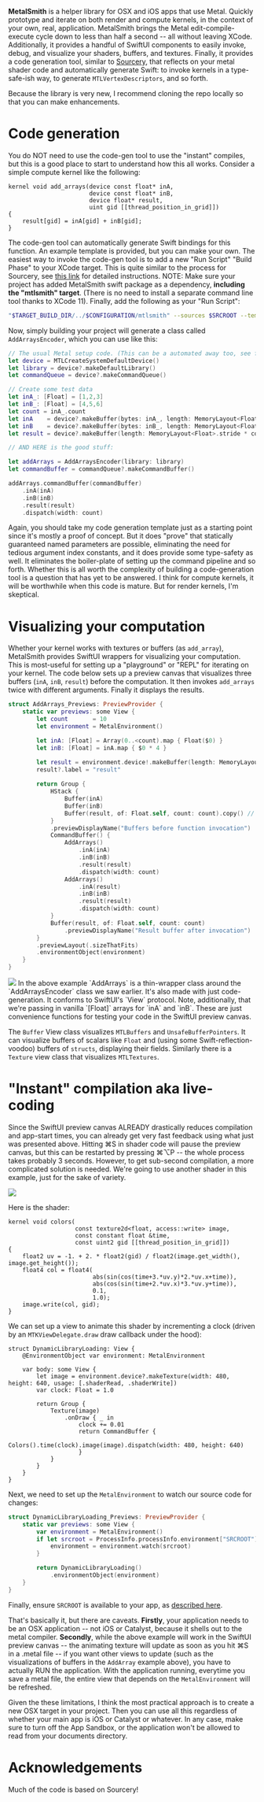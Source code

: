 **MetalSmith** is a helper library for OSX and iOS apps that use Metal. Quickly prototype and iterate on both render and compute kernels, in the context of your own, real, application. MetalSmith brings the Metal edit-compile-execute cycle down to less than half a second -- all without leaving XCode. Additionally, it provides a handful of SwiftUI components to easily invoke, debug, and visualize your shaders, buffers, and textures. Finally, it provides a code generation tool, similar to [Sourcery](https://github.com/krzysztofzablocki/Sourcery), that reflects on your metal shader code and automatically generate Swift: to invoke kernels in a type-safe-ish way, to generate `MTLVertexDescriptors`, and so forth.

Because the library is very new, I recommend cloning the repo locally so that you can make enhancements.

# Code generation
You do NOT need to use the code-gen tool to use the "instant" compiles, but this is a good place to start to understand how this all works. Consider a simple compute kernel like the following:

```metal
kernel void add_arrays(device const float* inA,
                       device const float* inB,
                       device float* result,
                       uint gid [[thread_position_in_grid]])
{
    result[gid] = inA[gid] + inB[gid];
}
```

The code-gen tool can automatically generate Swift bindings for this function. An example template is provided, but you can make your own. The easiest way to invoke the code-gen tool is to add a new "Run Script" "Build Phase" to your XCode target. This is quite similar to the process for Sourcery, see [this link](https://www.caseyliss.com/2017/3/31/the-magic-of-sourcery) for detailed instructions. NOTE: Make sure your project has added MetalSmith swift package as a dependency, **including the "mtlsmith" target**. (There is no need to install a separate command line tool thanks to XCode 11). Finally, add the following as your "Run Script": 

```sh
"$TARGET_BUILD_DIR/../$CONFIGURATION/mtlsmith" --sources $SRCROOT --templates $SRCROOT/XXX/Templates --output $SRCROOT/XXX/AutoGenerated
```

Now, simply building your project will generate a class called `AddArraysEncoder`, which you can use like this:

```swift
// The usual Metal setup code. (This can be a automated away too, see further below)
let device = MTLCreateSystemDefaultDevice()
let library = device?.makeDefaultLibrary()
let commandQueue = device?.makeCommandQueue()

// Create some test data
let inA_: [Float] = [1,2,3]
let inB_: [Float] = [4,5,6]
let count = inA_.count
let inA    = device?.makeBuffer(bytes: inA_, length: MemoryLayout<Float>.stride * count)
let inB    = device?.makeBuffer(bytes: inB_, length: MemoryLayout<Float>.stride * count)
let result = device?.makeBuffer(length: MemoryLayout<Float>.stride * count)

// AND HERE is the good stuff:

let addArrays = AddArraysEncoder(library: library)
let commandBuffer = commandQueue?.makeCommandBuffer()

addArrays.commandBuffer(commandBuffer)
    .inA(inA)
    .inB(inB)
    .result(result)
    .dispatch(width: count)
```
Again, you should take my code generation template just as a starting point since it's mostly a proof of concept. But it does "prove" that statically guaranteed named parameters are possible, eliminating the need for tedious argument index constants, and it does provide some type-safety as well. It eliminates the boiler-plate of setting up the command pipeline and so forth. Whether this is all worth the complexity of building a code-generation tool is a question that has yet to be answered. I think for compute kernels, it will be worthwhile when this code is mature. But for render kernels, I'm skeptical.

# Visualizing your computation
Whether your kernel works with textures or  buffers (as `add_array`), MetalSmith provides SwiftUI wrappers for visualizing your computation. This is most-useful for setting up a "playground" or "REPL" for iterating on your kernel. The code below sets up a preview canvas that visualizes three buffers (`inA`, `inB`, `result`) before the computation. It then invokes `add_arrays` twice with different arguments. Finally it displays the results.

```swift
struct AddArrays_Previews: PreviewProvider {
    static var previews: some View {
        let count       = 10
        let environment = MetalEnvironment()

        let inA: [Float] = Array(0..<count).map { Float($0) }
        let inB: [Float] = inA.map { $0 * 4 }

        let result = environment.device!.makeBuffer(length: MemoryLayout<Float>.stride * count, options: .storageModeShared)
        result?.label = "result"
        
        return Group {
            HStack {
                Buffer(inA)
                Buffer(inB)
                Buffer(result, of: Float.self, count: count).copy() // since result is mutated, we make a COPY before
            }
            .previewDisplayName("Buffers before function invocation")
            CommandBuffer() {
                AddArrays()
                    .inA(inA)
                    .inB(inB)
                    .result(result)
                    .dispatch(width: count)
                AddArrays()
                    .inA(result)
                    .inB(inB)
                    .result(result)
                    .dispatch(width: count)
            }
            Buffer(result, of: Float.self, count: count)
                .previewDisplayName("Result buffer after invocation")
        }
        .previewLayout(.sizeThatFits)
        .environmentObject(environment)
    }
}
```
<img src="Resources/add-arrays.png">
In the above example `AddArrays` is a thin-wrapper class around the `AddArraysEncoder` class we saw earlier. It's also made with just code-generation. It conforms to SwiftUI's `View` protocol. Note, additionally, that we're passing in vanilla `[Float]` arrays for `inA` and `inB`. These are just convenience functions for testing your code in the SwiftUI preview canvas.

The `Buffer` View class visualizes `MTLBuffers` and `UnsafeBufferPointers`. It can visualize buffers of scalars like `Float` and (using some Swift-reflection-voodoo) buffers of `structs`, displaying their fields. Similarly there is a `Texture` view class that visualizes `MTLTextures`.

# "Instant" compilation aka live-coding
Since the SwiftUI preview canvas ALREADY drastically reduces compilation and app-start times, you can already get very fast feedback using what just was presented above. Hitting ⌘S in shader code will pause the preview canvas, but this can be restarted by pressing ⌘⌥P -- the whole process takes probably 3 seconds. However, to get sub-second compilation, a more complicated solution is needed. We're going to use another shader in this example, just for the sake of variety. 

<img src="Resources/livecoding.gif">

Here is the shader:

```metal
kernel void colors(
                   const texture2d<float, access::write> image,
                   const constant float &time,
                   const uint2 gid [[thread_position_in_grid]])
{
    float2 uv = -1. + 2. * float2(gid) / float2(image.get_width(), image.get_height());
    float4 col = float4(
                        abs(sin(cos(time+3.*uv.y)*2.*uv.x+time)),
                        abs(cos(sin(time+2.*uv.x)*3.*uv.y+time)),
                        0.1,
                        1.0);
    image.write(col, gid);
}
```

We can set up a view to animate this shader by incrementing a clock (driven by an `MTKViewDelegate.draw` draw callback under the hood):

```
struct DynamicLibraryLoading: View {
    @EnvironmentObject var environment: MetalEnvironment

    var body: some View {
        let image = environment.device?.makeTexture(width: 480, height: 640, usage: [.shaderRead, .shaderWrite])
        var clock: Float = 1.0

        return Group {
            Texture(image)
                .onDraw { _ in
                    clock += 0.01
                    return CommandBuffer {
                        Colors().time(clock).image(image).dispatch(width: 480, height: 640)
                    }
            }
        }
    }
}
```

Next, we need to set up the `MetalEnvironment` to watch our source code for changes:

```swift
struct DynamicLibraryLoading_Previews: PreviewProvider {
    static var previews: some View {
        var environment = MetalEnvironment()
        if let srcroot = ProcessInfo.processInfo.environment["SRCROOT"] {
            environment = environment.watch(srcroot)
        }

        return DynamicLibraryLoading()
            .environmentObject(environment)
    }
}
```

Finally, ensure `SRCROOT` is available to your app, as [described here](https://artsy.github.io/blog/2016/10/14/Accessing-the-Source-Code-from-your-Simulator/).

That's basically it, but there are caveats. **Firstly**, your application needs to be an OSX application -- not iOS or Catalyst, because it shells out to the metal compiler. **Secondly**, while the above example will work in the SwiftUI preview canvas -- the animating texture will update as soon as you hit ⌘S in a .metal file -- if you want other views to update (such as the visualizations of buffers in the `AddArray` example above), you have to actually RUN the application. With the application running, everytime you save a metal file, the entire view that depends on the `MetalEnvironment` will be refreshed.

Given the these limitations, I think the most practical approach is to create a new OSX target in your project. Then you can use all this regardless of whether your main app is iOS or Catalyst or whatever. In any case, make sure to turn off the App Sandbox, or the application won't be allowed to read from your documents directory.

# Acknowledgements

Much of the code is based on Sourcery!
